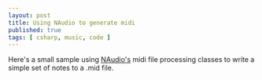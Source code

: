 ```yaml
---
layout: post
title: Using NAudio to generate midi
published: true
tags: [ csharp, music, code ]
---
```


Here's a small sample using [NAudio's](http://naudio.codeplex.com/) midi 
file processing classes to write a simple set of notes to a .mid file.

<script src="https://gist.github.com/deejaygraham/2250ce39438e2aeef558.js"></script>



